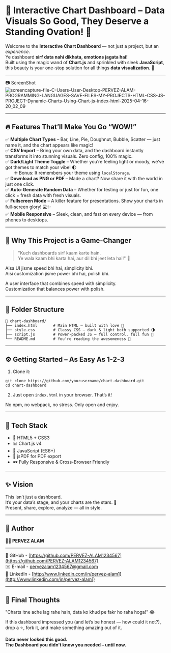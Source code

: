 # 🚀 Interactive Chart Dashboard – Data Visuals So Good, They Deserve a Standing Ovation! 🎉

Welcome to the **Interactive Chart Dashboard** — not just a project, but an *experience*.  
Ye dashboard **sirf data nahi dikhata, emotions jagata hai!**  
Built using the magic wand of **Chart.js** and sprinkled with sleek **JavaScript**, this beauty is your one-stop solution for all things **data visualization**. 💫

---
📷 ScreenShot
![screencapture-file-C-Users-User-Desktop-PERVEZ-ALAM-PROGRAMMING-LANGUAGES-SAVE-FILES-MY-PROJECTS-HTML-CSS-JS-PROJECT-Dynamic-Charts-Using-Chart-js-index-html-2025-04-16-20_02_09](https://github.com/user-attachments/assets/63896972-63a7-415b-bf0c-6f7205833c3a)

---

## 🔥 Features That’ll Make You Go “WOW!”

✅ **Multiple Chart Types** – Bar, Line, Pie, Doughnut, Bubble, Scatter — just name it, and the chart appears like magic!  
✅ **CSV Import** – Bring your own data, and the dashboard instantly transforms it into stunning visuals. Zero config, 100% magic.  
✅ **Dark/Light Theme Toggle** – Whether you’re feeling light or moody, we’ve got themes to match your vibe! 🌓  
  ➕ Bonus: It remembers your theme using `localStorage`.  
✅ **Download as PNG or PDF** – Made a chart? Now share it with the world in just one click.  
✅ **Auto-Generate Random Data** – Whether for testing or just for fun, one click = fresh data with fresh visuals.  
✅ **Fullscreen Mode** – A killer feature for presentations. Show your charts in full-screen glory! 💻✨  
✅ **Mobile Responsive** – Sleek, clean, and fast on every device — from phones to desktops.

---

## 🧠 Why This Project is a Game-Changer

> "Kuch dashboards sirf kaam karte hain.  
> Ye wala kaam bhi karta hai, aur dil bhi jeet leta hai!" 💖

Aisa UI jisme speed bhi hai, simplicity bhi.  
Aisi customization jisme power bhi hai, polish bhi.

A user interface that combines speed with simplicity.  
Customization that balances power with polish.

---

## 📂 Folder Structure

```
📁 chart-dashboard/
├── index.html       # Main HTML – built with love 💌
├── style.css        # Classy CSS – dark & light both supported 🌗
├── script.js        # Power-packed JS – full control, full fun 🧠
└── README.md        # You're reading the awesomeness 💎
```

---

## ⚙️ Getting Started – As Easy As 1-2-3

1. Clone it:
```
git clone https://github.com/yourusername/chart-dashboard.git
cd chart-dashboard
```

2. Just open `index.html` in your browser. That’s it!  

No npm, no webpack, no stress. Only open and enjoy.

---

## 🧰 Tech Stack

- 🧱 HTML5 + CSS3  
- 📊 Chart.js v4  
- 🧠 JavaScript (ES6+)  
- 🧾 jsPDF for PDF export  
- 🕶 Fully Responsive & Cross-Browser Friendly  

---

## ✨ Vision
This isn’t just a dashboard.  
It’s your data’s stage, and your charts are the stars. 🌟  
Present, share, explore, analyze — all in style.

---

## 👑 Author 
**🧑‍💻 PERVEZ ALAM**  

---

📂 GitHub - [https://github.com/PERVEZ-ALAM1234567](https://github.com/PERVEZ-ALAM1234567)  
✉️ E-mail - pervezalam1234567@gmail.com  
🔗 LinkedIn - [http://www.linkedin.com/in/pervez-alam1](http://www.linkedin.com/in/pervez-alam1)

---

## 💬 Final Thoughts

 "Charts itne ache lag rahe hain, data ko khud pe fakr ho raha hoga!" 😂  

If this dashboard impressed you (and let’s be honest — how could it not?),  drop a ⭐, fork it, and make something amazing out of it.  

**Data never looked this good.**  
**The Dashboard you didn’t know you needed – until now.**
